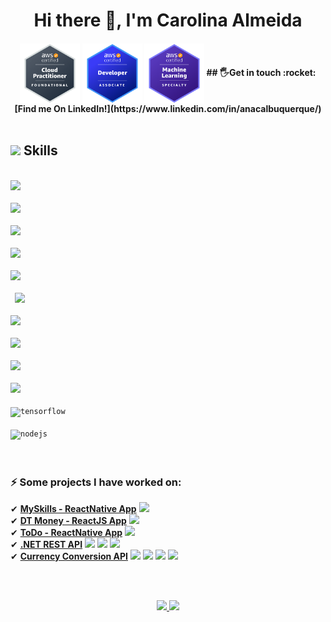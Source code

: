 <h1 align="center">Hi there 👋, I'm Carolina Almeida</h1>

<h4 align="center" Hey 👋🏻, I am a Software Engineer from Brasil. ✨</h4>

<img align="center" width ='96px' src ='https://github.com/cgalmeida/sample.images/blob/main/AWS-Certified-Cloud-Practitioner_badge.634f8a21af2e0e956ed8905a72366146ba22b74c.png'> 
<img align="center" width ='96px' src ='https://github.com/cgalmeida/sample.images/blob/main/AWS-Certified-Developer-Associate_badge.5c083fa855fe82c1cf2d0c8b883c265ec72a17c0.png'> 
<img align="center" width ='96px' src ='https://github.com/cgalmeida/sample.images/blob/main/AWS-Certified-Machine-Learning-Specialty_badge.e5d66b56552bbf046f905bacaecef6dad0ae7180.png'> 
<!--code align="center"> 
<img width ='96px' src ='https://github.com/cgalmeida/sample.images/blob/main/AWS-Certified-Cloud-Practitioner_badge.634f8a21af2e0e956ed8905a72366146ba22b74c.png'> 
</code-->
<!--align="center"
<p>-->
## <!--img src='https://raw.githubusercontent.com/ShahriarShafin/ShahriarShafin/main/Assets/handshake.gif' width="100px"--> 🖐Get in touch
:rocket: [Find me On LinkedIn!](https://www.linkedin.com/in/anacalbuquerque/)
<br>
<br>

<h2>
<img src="https://media2.giphy.com/media/QssGEmpkyEOhBCb7e1/giphy.gif?cid=ecf05e47a0n3gi1bfqntqmob8g9aid1oyj2wr3ds3mg700bl&rid=giphy.gif" width=32px /> Skills
</h2>
<!--fragment align="center"-->
<code align="center"> <!-- Python-->
<img width ='32px' src ='https://raw.githubusercontent.com/rahulbanerjee26/githubAboutMeGenerator/main/icons/python.svg'> 
</code>
<code align="center">  <!-- ReactJS-->
<img width='32px' src='https://raw.githubusercontent.com/rahulbanerjee26/githubAboutMeGenerator/main/icons/reactjs.svg'>
</code>
<code align="center">  <!-- JS-->
<img width='32px' src='https://raw.githubusercontent.com/rahulbanerjee26/githubAboutMeGenerator/main/icons/javascript.svg'> 
</code>
<code align="center">  <!-- TypeScript-->
<img width='32px' src='https://raw.githubusercontent.com/rahulbanerjee26/githubAboutMeGenerator/main/icons/typescript.svg'> 
</code>
<code align="center">  <!-- scikit-->
<img width='32px' src='https://raw.githubusercontent.com/rahulbanerjee26/githubAboutMeGenerator/main/icons/scikit.svg'>
</code>
<code align="center">  <!-- sqlite-->
 <img width='32px' src='https://raw.githubusercontent.com/rahulbanerjee26/githubAboutMeGenerator/main/icons/sqlite.svg'>
</code>
<code align="center">  <!-- pytorch-->
<img width='32px' src='https://raw.githubusercontent.com/rahulbanerjee26/githubAboutMeGenerator/main/icons/pytorch.svg'>
</code>
<code align="center">  <!-- css-->
<img width='32px' src='https://raw.githubusercontent.com/rahulbanerjee26/githubAboutMeGenerator/main/icons/css.svg'> 
</code>
<code align="center">  <!-- html-->
<img width='32px' src='https://raw.githubusercontent.com/rahulbanerjee26/githubAboutMeGenerator/main/icons/html.svg'> 
</code>
<code align="center">  <!-- csharp-->
<img width='32px' src='https://raw.githubusercontent.com/rahulbanerjee26/githubAboutMeGenerator/main/icons/csharp.svg'>
</code>
<code align="center">  <!-- tensorflow-->
<img src="https://www.vectorlogo.zone/logos/tensorflow/tensorflow-icon.svg" alt="tensorflow" width="40" height="40" />
</code>
<code align="center">  <!-- nodejs-->
<img src="https://raw.githubusercontent.com/rahulbanerjee26/githubAboutMeGenerator/main/icons/nodejs.svg" alt="nodejs" width="40" height="40" />
</code>
<!--a href= https://github.com/Aditya664?tab=repositories&q=&type=&language=android&sort= > <img width ='32px' src ='https://raw.githubusercontent.com/rahulbanerjee26/githubAboutMeGenerator/main/icons/android.svg'> </a-->
<!--a href= https://github.com/Aditya664?tab=repositories&q=&type=&language=c&sort= > <img width ='32px' src ='https://raw.githubusercontent.com/rahulbanerjee26/githubAboutMeGenerator/main/icons/c.svg'> </a>
<a href= https://github.com/Aditya664?tab=repositories&q=&type=&language=cpp&sort= > <img width ='32px' src ='https://raw.githubusercontent.com/rahulbanerjee26/githubAboutMeGenerator/main/icons/cpp.svg'> </a-->
<br>
<br>

### ⚡ Some projects I have worked on:

✔ **[MySkills - ReactNative App](https://github.com/cgalmeida/myskills-app)** <img width='18px' src='https://raw.githubusercontent.com/rahulbanerjee26/githubAboutMeGenerator/main/icons/reactjs.svg'> <br>
✔ **[DT Money - ReactJS App](https://github.com/cgalmeida/DTMoney-ReactJS-App)** <img width='18px' src='https://raw.githubusercontent.com/rahulbanerjee26/githubAboutMeGenerator/main/icons/reactjs.svg'> <br>
✔ **[ToDo - ReactNative App](https://github.com/cgalmeida/todo-app-react-native)** <img width='18px' src='https://raw.githubusercontent.com/rahulbanerjee26/githubAboutMeGenerator/main/icons/reactjs.svg'> <br>
✔ **[.NET REST API](https://github.com/cgalmeida/REST-API-using-.NET-Core-and-Docker)** <img width='18px' src='https://raw.githubusercontent.com/rahulbanerjee26/githubAboutMeGenerator/main/icons/dotnet.svg'> <img width='18px' src='https://raw.githubusercontent.com/rahulbanerjee26/githubAboutMeGenerator/main/icons/csharp.svg'> <img width='18px' src='https://raw.githubusercontent.com/rahulbanerjee26/githubAboutMeGenerator/main/icons/docker.svg'><br>
✔ **[Currency Conversion API](https://github.com/cgalmeida/challenge-bravo)** <img width='18px' src='https://raw.githubusercontent.com/rahulbanerjee26/githubAboutMeGenerator/main/icons/nodejs.svg'> <img width='18px' src='https://www.vectorlogo.zone/logos/postgresql/postgresql-icon.svg'> <img width='18px' src='https://raw.githubusercontent.com/rahulbanerjee26/githubAboutMeGenerator/main/icons/docker.svg'> <img width='18px' src='https://www.vectorlogo.zone/logos/redis/redis-icon.svg'><br>
<!--✔ **[Jobream - List-of-Learning-Resources](https://github.com/Jobream/List-of-Learning-Resources)** <br>
✔ **[EddieHubCommunity - awesome-github-profiles](https://github.com/EddieHubCommunity/awesome-github-profiles)** <br> -->

<br>
<br>
<p align="center">
    <a href="https://github.com/cgalmeida">
        <img height="180em"
            src="https://github-readme-stats-eight-theta.vercel.app/api?username=cgalmeida&show_icons=true&theme=algolia&include_all_commits=true&count_private=true" />
        <img height="180em"
            src="https://github-readme-stats-eight-theta.vercel.app/api/top-langs/?username=cgalmeida&layout=compact&langs_count=8&theme=algolia" />
    </a>
</p>
<br>
<br>
<!--------------------------CONNECT WITH ME--------------------------------------------->
<!--h2> <img src='https://raw.githubusercontent.com/ShahriarShafin/ShahriarShafin/main/Assets/handshake.gif' width="100px"> Connect with me  </h2>
<a href = 'https://www.linkedin.com/in/anacalbuquerque/'> 
 <img width = '32px' align= 'center' src="https://raw.githubusercontent.com/rahulbanerjee26/githubAboutMeGenerator/main/icons/linked-in-alt.svg"/></a-->
        <!--a href = 'https://www.twitter.com/NoobCoder07'> <img width = '32px' align= 'center' src="https://raw.githubusercontent.com/rahulbanerjee26/githubAboutMeGenerator/main/icons/twitter.svg"/></a> 
<a href = 'https://medium.com/@adityadeshmukh7350'> <img width = '32px' align= 'center' src="https://raw.githubusercontent.com/rahulbanerjee26/githubAboutMeGenerator/main/icons/medium.svg"/></a> 
<a href = 'http://aditya664.me/'> <img width = '32px' align= 'center' src="https://raw.githubusercontent.com/rahulbanerjee26/githubAboutMeGenerator/main/icons/portfolio.png"/></a> 
<a href = 'https://www.github.com/Aditya664'> <img width = '32px' align= 'center' src="https://raw.githubusercontent.com/rahulbanerjee26/githubAboutMeGenerator/main/icons/github.svg"/></a-->

<br>
<br>
<br>

<!--
**cgalmeida/cgalmeida** is a ✨ _special_ ✨ repository because its `README.md` (this file) appears on your GitHub profile.

Here are some ideas to get you started:

- 🔭 I’m currently working on ...
- 🌱 I’m currently learning ...
- 👯 I’m looking to collaborate on ...
- 🤔 I’m looking for help with ...
- 💬 Ask me about ...
- 📫 How to reach me: ...
- 😄 Pronouns: ...
- ⚡ Fun fact: ...
 -:chart_with_upwards_trend:  My GitHub Stats: 
-->
